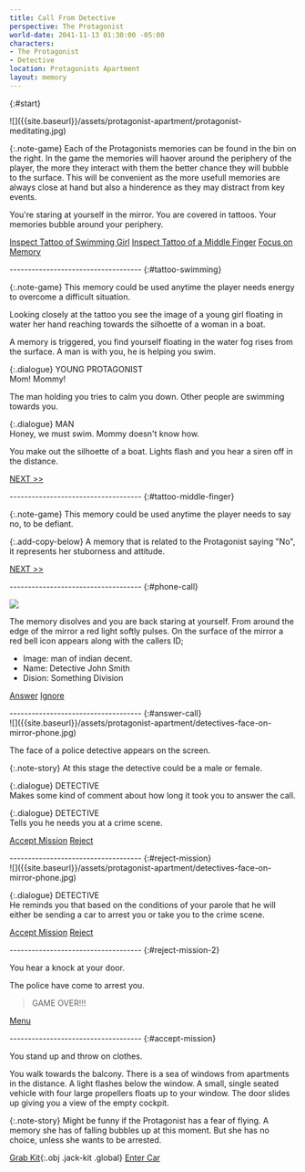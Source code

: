 ```yaml
---
title: Call From Detective
perspective: The Protagonist
world-date: 2041-11-13 01:30:00 -05:00
characters:
- The Protagonist
- Detective
location: Protagonists Apartment
layout: memory
---
```


{:#start}
<section markdown="1"> 
![]({{site.baseurl}}/assets/protagonist-apartment/protagonist-meditating.jpg)

{:.note-game}
Each of the Protagonists memories can be found in the bin on the right. In the game the memories will haover around the periphery of the player, the more they interact with them the better chance they will bubble to the surface. This will be convenient as the more usefull memories are always close at hand but also a hinderence as they may distract from key events.   

You're staring at yourself in the mirror. You are covered in tattoos. Your memories bubble around your periphery. 

[Inspect Tattoo of Swimming Girl](#tattoo-swimming)
[Inspect Tattoo of a Middle Finger](#tattoo-middle-finger)
[Focus on Memory]({{site.baseurl}}/memories/M00-Intro-001-Protagonist-Memories/#knife-attack)

</section>
------------------------------------
{:#tattoo-swimming}
<section markdown="1">

{:.note-game}
This memory could be used anytime the player needs energy to overcome a difficult situation. 

Looking closely at the tattoo you see the image of a young girl floating in water her hand reaching towards the silhoette of a woman in a boat. 

A memory is triggered, you find yourself floating in the water fog rises from the surface. A man is with you, he is helping you swim. 

{:.dialogue}
YOUNG PROTAGONIST <br>Mom! Mommy!

The man holding you tries to calm you down. Other people are swimming towards you. 

{:.dialogue}
MAN <br>Honey, we must swim. Mommy doesn't know how. 

You make out the silhoette of a boat. Lights flash and you hear a siren off in the distance. 

[NEXT >>](#phone-call)

</section>
------------------------------------
{:#tattoo-middle-finger}
<section markdown="1">

{:.note-game}
This memory could be used anytime the player needs to say no, to be defiant. 

{:.add-copy-below} 
A memory that is related to the Protagonist saying "No", it represents her stuborness and attitude. 

[NEXT >>](#phone-call)

</section>
------------------------------------
{:#phone-call}
<section markdown="1">

![]({{site.baseurl}}/assets/protagonist-apartment/protagonist-meditating-incoming-call.jpg)

The memory disolves and you are back staring at yourself. From around the edge of the mirror a red light softly pulses. On the surface of the mirror a red bell icon appears along with the callers ID;

* Image: man of indian decent. 
* Name: Detective John Smith
* Dision: Something Division

[Answer](#answer-call)
[Ignore](#start)
 
</section>
------------------------------------
{:#answer-call}
<section markdown="1">
![]({{site.baseurl}}/assets/protagonist-apartment/detectives-face-on-mirror-phone.jpg)

The face of a police detective appears on the screen. 

{:.note-story}
At this stage the detective could be a male or female.    

{:.dialogue} 
DETECTIVE <br>Makes some kind of comment about how long it took you to answer the call.

{:.dialogue} 
DETECTIVE <br>Tells you he needs you at a crime scene.

[Accept Mission](#accept-mission)
[Reject](#reject-mission)
 
</section>
------------------------------------
{:#reject-mission}
<section markdown="1">
![]({{site.baseurl}}/assets/protagonist-apartment/detectives-face-on-mirror-phone.jpg)

{:.dialogue} 
DETECTIVE <br>He reminds you that based on the conditions of your parole that he will either be sending a car to arrest you or take you to the crime scene.

[Accept Mission](#accept-mission)
[Reject](#reject-mission-2)
 
</section>
------------------------------------
{:#reject-mission-2}
<section markdown="1">

You hear a knock at your door. 

The police have come to arrest you. 

> GAME OVER!!!

[Menu]({{site.baseurl}}/)
 
</section>
------------------------------------
{:#accept-mission}
<section markdown="1">

You stand up and throw on clothes. 

You walk towards the balcony. There is a sea of windows from apartments in the distance. A light flashes below the window. A small, single seated vehicle with four large propellers floats up to your window. The door slides up giving you a view of the empty cockpit. 

{:.note-story}
Might be funny if the Protagonist has a fear of flying. A memory she has of falling bubbles up at this moment. But she has no choice, unless she wants to be arrested. 

[Grab Kit](#accept-mission){:.obj .jack-kit .global}
[Enter Car]({{site.baseurl}}/memories/M00-Intro-003-Fly-To-Crime-Scene/)
 
</section>

